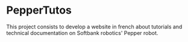 # PepperTutos
This project consists to develop a website in french about tutorials and technical documentation on Softbank robotics' Pepper robot.
